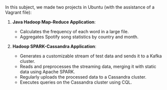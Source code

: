 In this subject, we made two projects in Ubuntu (with the assistance of a Vagrant file):

1) **Java Hadoop Map-Reduce Application**:
   
   - Calculates the frequency of each word in a large file.
   - Aggregates Spotify song statistics by country and month.

2) **Hadoop SPARK-Cassandra Application**:

   - Generates a customizable stream of test data and sends it to a Kafka cluster.
   - Reads and preprocesses the streaming data, merging it with static data using Apache SPARK.
   - Regularly uploads the processed data to a Cassandra cluster.
   - Executes queries on the Cassandra cluster using CQL.
